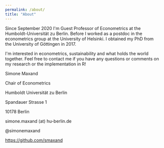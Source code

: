 ```yaml
---
permalink: /about/
title: "About"
---
```


Since September 2020 I'm Guest Professor of Econometrics at the Humboldt-Universität zu Berlin. Before I worked as a postdoc in the econometrics group at the University of Helsinki. I obtained my PhD from the University of Göttingen in 2017.

I'm interested in econometrics, sustainability and what holds the world together. Feel free to contact me if you have any questions or comments on my research or the implementation in R!

Simone Maxand

Chair of Econometrics

Humboldt Universität zu Berlin

Spandauer Strasse 1

10178 Berlin

simone.maxand (at) hu-berlin.de

@simonemaxand

https://github.com/smaxand
